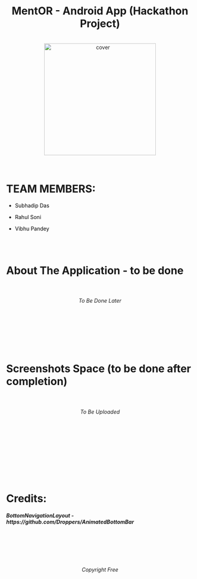 

<div align="center">
<h1>MentOR - Android App (Hackathon Project)</h1>
</div>

<br>

<div align="center">
<img width="300px" height = "300px" src="https://user-images.githubusercontent.com/89024718/135733646-fccb6edd-50a2-4bff-8ec1-6468a609a040.png" alt="cover" />
</div>
<br><br>



# TEAM MEMBERS:

- <a href="https://github.com/Subhadiptech" title="Click here" style="background-color:#FFFFFF;color:#000000;text-decoration:none">Subhadip Das</a>
 
- <a href="https://github.com/RahulSoni0" title="Click here" style="background-color:#FFFFFF;color:#000000;text-decoration:none">Rahul Soni</a>
 
- <a href="https://github.com/Joaquin144" title="Click here" style="background-color:#FFFFFF;color:#000000;text-decoration:none">Vibhu Pandey</a>

<br><br>

# About The Application - to be done 
<br>
<div align="center">
<h6>To Be Done Later</h6>
</div>
<br>
<br>
<br>
<br>
<br>


# Screenshots Space (to be done after completion)
<br>
<div align="center">
<h6>To Be Uploaded</h6>
</div>


<br>
<br>
<br>
<br>
<br>
<br>
<br>
<br>









# Credits:
<h5>BottomNavigationLayout - https://github.com/Droppers/AnimatedBottomBar</h5>

<br>
<br>
<br>
<br>


<div align="center">
<h6>Copyright Free </h6>
</div>













